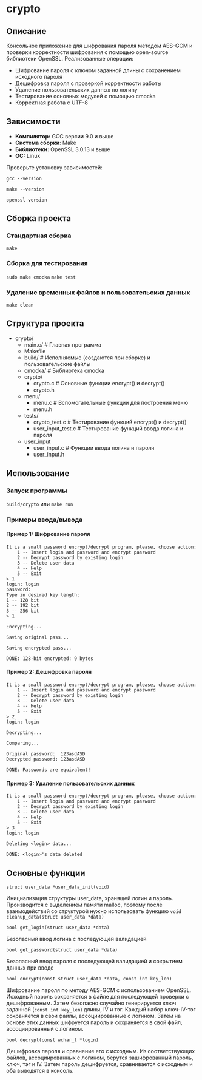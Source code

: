 # crypto
## Описание
Консольное приложение для шифрования пароля методом AES-GCM и проверки корректности шифрования с помощью open-source библиотеки OpenSSL. 
Реализованные операции: 
- Шифрование пароля с ключом заданной длины с сохранением исходного пароля
- Дешифровка пароля с проверкой корректности работы
- Удаление пользовательских данных по логину
- Тестирование основных модулей с помощью cmocka
- Корректная работа с UTF-8
## Зависимости
- **Компилятор:** GCC версии 9.0 и выше
- **Система сборки**: Make
- **Библиотеки:** OpenSSL 3.0.13 и выше
- **ОС:** Linux 

Проверьте установку зависимостей:

`gcc --version`

`make --version`

`openssl version`
## Сборка проекта
### Стандартная сборка
`make`
### Сборка для тестирования
`sudo make cmocka`
`make test`
### Удаление временных файлов и пользовательских данных
`make clean`
## Структура проекта
- crypto/
  - main.c/ # Главная программа
  - Makefile
  - build/  # Исполняемые (создаются при сборке) и пользовательские файлы
  - cmocka/ # Библиотека cmocka
  - crypto/
    - crypto.c # Основные функции encrypt() и decrypt()
    - crypto.h 
  - menu/
    - menu.c # Вспомогательные функции для построения меню
    - menu.h
  - tests/
    - crypto_test.c     # Тестирование функций encrypt() и decrypt()
    - user_input_test.c # Тестирование функций ввода логина и пароля
  - user_input
    - user_input.c # Функции ввода логина и пароля
    - user_input.h
## Использование
### Запуск программы
`build/crypto`
или 
`make run`
### Примеры ввода/вывода
#### Пример 1: Шифрование пароля
	It is a small password encrypt/decrypt program, please, choose action:
		1 -- Insert login and password and encrypt password
		2 -- Decrypt password by existing login
		3 -- Delete user data
		4 -- Help
		5 -- Exit
	> 1
	login: login
	password: 
	Type in desired key length:
	1 -- 128 bit
	2 -- 192 bit
	3 -- 256 bit
	> 1
	
	Encrypting...
	
	Saving original pass...
	
	Saving encrypted pass...
	
	DONE: 128-bit encrypted: 9 bytes
#### Пример 2: Дешифровка пароля
	It is a small password encrypt/decrypt program, please, choose action:
		1 -- Insert login and password and encrypt password
		2 -- Decrypt password by existing login
		3 -- Delete user data
		4 -- Help
		5 -- Exit
	> 2
	login: login
	
	Decrypting...
	
	Comparing...
	
	Original password:	123asdASD
	Decrypted password:	123asdASD
	
	DONE: Passwords are equivalent!
#### Пример 3: Удаление пользовательских данных
	It is a small password encrypt/decrypt program, please, choose action:
		1 -- Insert login and password and encrypt password
		2 -- Decrypt password by existing login
		3 -- Delete user data
		4 -- Help
		5 -- Exit
	> 3
	login: login
	
	Deleting <login> data...
	
	DONE: <login>'s data deleted
## Основные функции
	struct user_data *user_data_init(void)
Инициализация структуры user_data, хранящей логин и пароль. 
Производится с выделением памяти malloc, поэтому после взаимодействий со структурой нужно использовать  функцию `void cleanup_data(struct user_data *data)` 

	bool get_login(struct user_data *data)
Безопасный ввод логина с последующей валидацией

	bool get_password(struct user_data *data)
Безопасный ввод пароля с последующей валидацией и сокрытием данных при вводе

	bool encrypt(const struct user_data *data, const int key_len)
Шифрование пароля по методу AES-GCM с использованием OpenSSL.
Исходный пароль сохраняется в файле для последующей проверки с дешифрованным.
Затем безопасно случайно генерируется ключ заданной (`const int key_len`) длины, IV и тэг. Каждый набор ключ-IV-тэг сохраняется в свои файлы, ассоциированные с логином.
Затем на основе этих данных шифруется пароль и сохраняется в свой файл, ассоциированный с логином.

	bool decrypt(const wchar_t *login)
Дешифровка пароля и сравнение его с исходным.
Из соответствующих файлов, ассоциированных с логином, берутся зашифрованный пароль, ключ, тэг и IV.
Затем пароль дешифруется, сравнивается с исходным и оба выводятся в консоль.
